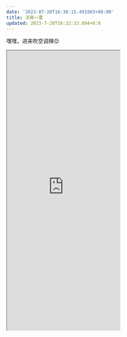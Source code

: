 ```yaml
---
date: '2023-07-20T16:30:15.491963+08:00'
title: 凉爽一夏
updated: 2023-7-20T16:32:33.804+8:0
---
```

嘿嘿，进来吹空调辣😊

<iframe height="740" src="https://ac.yunyoujun.cn"></iframe>
